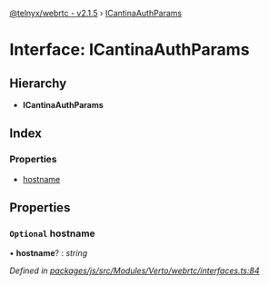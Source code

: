 [@telnyx/webrtc - v2.1.5](../README.md) › [ICantinaAuthParams](icantinaauthparams.md)

# Interface: ICantinaAuthParams

## Hierarchy

* **ICantinaAuthParams**

## Index

### Properties

* [hostname](icantinaauthparams.md#optional-hostname)

## Properties

### `Optional` hostname

• **hostname**? : *string*

*Defined in [packages/js/src/Modules/Verto/webrtc/interfaces.ts:84](https://github.com/team-telnyx/webrtc/blob/4f15142/packages/js/src/Modules/Verto/webrtc/interfaces.ts#L84)*
